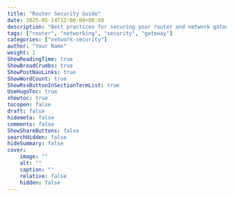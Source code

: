 ```yaml
---
title: "Router Security Guide"
date: 2025-05-14T12:00:00+00:00
description: "Best practices for securing your router and network gateway"
tags: ["router", "networking", "security", "gateway"]
categories: ["network-security"]
author: "Your Name"
weight: 1
ShowReadingTime: true
ShowBreadCrumbs: true
ShowPostNavLinks: true
ShowWordCount: true
ShowRssButtonInSectionTermList: true
UseHugoToc: true
showtoc: true
tocopen: false
draft: false
hidemeta: false
comments: false
ShowShareButtons: false
searchHidden: false
hideSummary: false
cover:
    image: ""
    alt: ""
    caption: ""
    relative: false
    hidden: false
---
```

